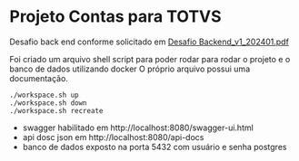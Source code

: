 # Projeto Contas para TOTVS

Desafio back end conforme solicitado em [Desafio Backend_v1_202401.pdf](docs%2FDesafio%20Backend_v1_202401.pdf)


Foi criado um arquivo shell script para poder rodar para rodar o projeto e o banco de dados utilizando docker
O próprio arquivo possui uma documentação.


```shell
./workspace.sh up
./workspace.sh down
./workspace.sh recreate
```

* swagger habilitado em http://localhost:8080/swagger-ui.html
* api dosc json em http://localhost:8080/api-docs
* banco de dados exposto na porta 5432 com usuário e senha postgres
